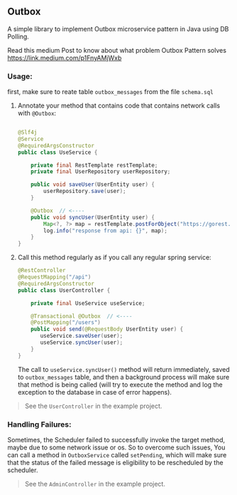 ## Outbox

A simple library to implement Outbox microservice pattern in Java using DB Polling.

Read this medium Post to know about what problem Outbox Pattern solves https://link.medium.com/p1FnyAMjWxb
### Usage:

first, make sure to reate table `outbox_messages` from the file `schema.sql`

1. Annotate your method that contains code that contains network calls with `@Outbox`:
    ```java
   
    @Slf4j
    @Service
    @RequiredArgsConstructor
    public class UseService {
    
        private final RestTemplate restTemplate;
        private final UserRepository userRepository;
    
        public void saveUser(UserEntity user) {
            userRepository.save(user);
        }
    
        @Outbox  // <---- 
        public void syncUser(UserEntity user) {
            Map<?, ?> map = restTemplate.postForObject("https://gorest.co.in/public/v2/users", user, Map.class);
            log.info("response from api: {}", map);
        }
    }
    ```
2. Call this method regularly as if you call any regular spring service:
    ```java 
    @RestController
    @RequestMapping("/api")
    @RequiredArgsConstructor
    public class UserController {
   
        private final UseService useService;
   
        @Transactional @Outbox  // <---- 
        @PostMapping("/users")
        public void send(@RequestBody UserEntity user) {
           useService.saveUser(user);
           useService.syncUser(user);
        }
    }
    ```
   The call to `useService.syncUser()` method will return immediately, saved to `outbox_messages` table,
   and then a background process will make sure that method is being called (will try to execute the method and log the
   exception to the database in case of error happens).

> See the `UserController` in the example project.

### Handling Failures:

Sometimes, the Scheduler failed to successfully invoke the target method, maybe due to some network issue or os.
So to overcome such issues, You can call a method in `OutboxService` called `setPending`, which will make sure
that the status of the failed message is eligibility to be rescheduled by the scheduler.

> See the `AdminController` in the example project.

